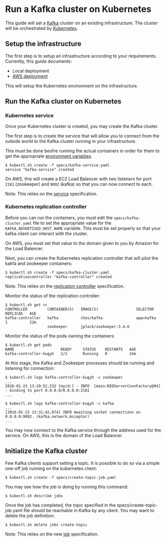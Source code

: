 Run a Kafka cluster on Kubernetes
=================================

This guide will set a [Kafka](http://kafka.apache.org/) cluster
on an existing infrastructure. The cluster will be orchestrated
by [Kubernetes](http://kubernetes.io/).

Setup the infrastructure
------------------------

The first step is to setup an infrastructure according to
your requirements. Currently, this guide documents:

* Local deployment
* [AWS deployment](https://github.com/Lawouach/sandbox/tree/master/kafka/deployment/aws)

This will setup the Kubernetes environment on the
infrastructure.

Run the Kafka cluster on Kubernetes
-----------------------------------

### Kubernetes service

Once your Kubernetes cluster is created, you may create
the Kafka cluster.

The first step is to create the service that will
allow you to connect from the outside world to
the Kafka cluster running in your infrastructure.

This must be done beofre running the actual containers
in order for them to get the appropriate
[environment variables](http://kubernetes.io/v1.1/docs/user-guide/services.html#environment-variables).

```
$ kubectl.sh create -f specs/kafka-service.yaml
service "kafka-service" created
```

On AWS, this will create a EC2 Load Balancer with two listeners
for port `2181` (zookeeper) and `9092` (kafka) so that
you can now connect to each.

Note: This relies on the [service](http://kubernetes.io/v1.1/docs/user-guide/services.html)
specification.

### Kubernetes replication controller


Before you can run the containers, you must
edit the `specs/kafka-cluster.yaml` file to
set the appropriate value for the `KAFKA_ADVERTISED_HOST_NAME`
variable. This must be set properly so that your
kafka client can interact with the cluster.

On AWS, you must set that value to the domain
given to you by Amazon for the Load Balencer.

Next, you can create the Kubernetes replication controller
that will pilot the kakfa and zookeeper containers:

```
$ kubectl.sh create -f specs/kafka-cluster.yaml
replicationcontroller "kafka-controller" created
```

Note: This relies on the [replication controller](http://kubernetes.io/v1.1/docs/user-guide/replication-controller.html)
specification.


Monitor the status of the replication controller:

```
$ kubectl.sh get rc
CONTROLLER         CONTAINER(S)   IMAGE(S)                 SELECTOR    REPLICAS   AGE
kafka-controller   kafka          ches/kafka               app=kafka   1          22m
                   zookeeper      jplock/zookeeper:3.4.6  
```

Monitor the status of the pods owning the containers:

```
$ kubectl.sh get pods
NAME                     READY     STATUS    RESTARTS   AGE
kafka-controller-kugyh   2/2       Running   0          24m
```

At this stage, the Kafka and Zookeeper processes should be
running and listening for connection:

```
$ kubectl.sh logs kafka-controller-kugyh -c zookeeper
...
2016-01-23 13:29:52,532 [myid:] - INFO  [main:NIOServerCnxnFactory@94] - binding to port 0.0.0.0/0.0.0.0:2181
...
```

```
$ kubectl.sh logs kafka-controller-kugyh -c kafka
...
[2016-01-23 13:31:42,074] INFO Awaiting socket connections on 0.0.0.0:9092. (kafka.network.Acceptor)
...
```


You may now connect to the Kafka service through the
address used for the service. On AWS, this is the domain
of the Load Balancer.


Initialize the Kafka cluster
----------------------------

Few Kafka clients support setting a topic. It is
possible to do so via a simple one-off job running
on the kubernetes client:

```
$ kubectl.sh create -f specs/create-topic-job.yaml
```

You may see how the job is doing by running this command:

```
$ kubectl.sh describe jobs
```

Once the job has completed, the topic specified
in the specs/create-topic-job.yaml file should be reachable
in Kafka by any client. You may want to delete the
job definition:

```
$ kubectl.sh delete jobs create-topic
```

Note: This relies on the new [job](http://kubernetes.io/v1.1/docs/user-guide/jobs.html)
specification.